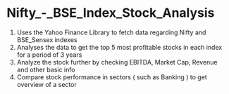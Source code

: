 # Nifty_-_BSE_Index_Stock_Analysis

1. Uses the Yahoo Finance Library to fetch data regarding Nifty and BSE_Sensex indexes 
2. Analyses the data to get the top 5 most profitable stocks in each index for a period of 3 years
3. Analyze the stock further by checking EBITDA, Market Cap, Revenue and other basic info
4. Compare stock performance in sectors ( such as Banking ) to get overview of a sector 

